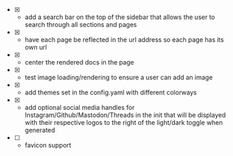 - [x] - add a search bar on the top of the sidebar that allows the user to search through all sections and pages
- [x] - have each page be reflected in the url address so each page has its own url
- [x] - center the rendered docs in the page
- [x] - test image loading/rendering to ensure a user can add an image
- [x] - add themes set in the config.yaml with different colorways
- [x] - add optional social media handles for Instagram/Github/Mastodon/Threads in the init that will be displayed with their respective logos to the right of the light/dark toggle when generated
- [ ] - favicon support